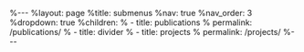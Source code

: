 %---
%layout: page
%title: submenus
%nav: true
%nav_order: 3
%dropdown: true
%children: 
%    - title: publications
%      permalink: /publications/
%    - title: divider
%    - title: projects
%      permalink: /projects/
%---